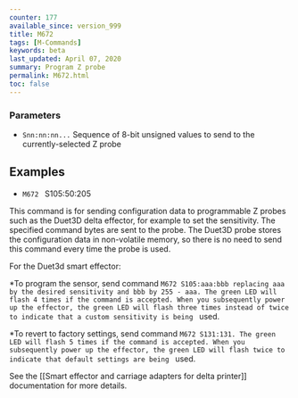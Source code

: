 ```yaml
---
counter: 177
available_since: version_999
title: M672
tags: [M-Commands] 
keywords: beta 
last_updated: April 07, 2020 
summary: Program Z probe 
permalink: M672.html
toc: false 
---
```



### Parameters

* `Snn:nn:nn...` Sequence of 8-bit unsigned values to send to the currently-selected Z probe

## Examples

* ` M672  ` S105:50:205

This command is for sending configuration data to programmable Z probes such as the Duet3D delta effector, for example to set the sensitivity. The specified command bytes are sent to the probe. The Duet3D probe stores the configuration data in non-volatile memory, so there is no need to send this command every time the probe is used.

For the Duet3d smart effector:

*To program the sensor, send command ` M672 S105:aaa:bbb replacing aaa by the desired sensitivity and bbb by 255 - aaa. The green LED will flash 4 times if the command is accepted. When you subsequently power up the effector, the green LED will flash three times instead of twice to indicate that a custom sensitivity is being  ` used.

*To revert to factory settings, send command ` M672 S131:131. The green LED will flash 5 times if the command is accepted. When you subsequently power up the effector, the green LED will flash twice to indicate that default settings are being  ` used.

See the [[Smart effector and carriage adapters for delta printer]] documentation for more details.


